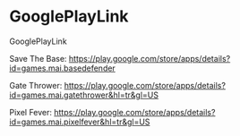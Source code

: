 # GooglePlayLink
GooglePlayLink

Save The Base:
https://play.google.com/store/apps/details?id=games.mai.basedefender

Gate Thrower:
https://play.google.com/store/apps/details?id=games.mai.gatethrower&hl=tr&gl=US

Pixel Fever:
https://play.google.com/store/apps/details?id=games.mai.pixelfever&hl=tr&gl=US
